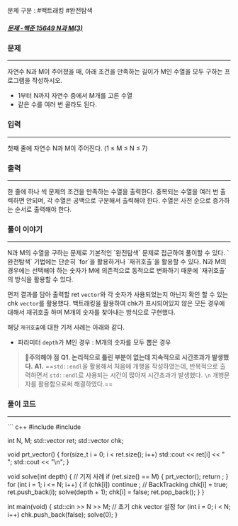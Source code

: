 문제 구분 : #백트래킹 #완전탐색
##### [문제 -백준 15649 N과 M(3)](https://www.acmicpc.net/problem/15649)

### 문제
<hr>

자연수 N과 M이 주어졌을 때, 아래 조건을 만족하는 길이가 M인 수열을 모두 구하는 프로그램을 작성하시오.
- 1부터 N까지 자연수 중에서 M개를 고른 수열
- 같은 수를 여러 번 골라도 된다.

### 입력
<hr>

첫째 줄에 자연수 N과 M이 주어진다. (1 ≤ M ≤ N ≤ 7)
### 출력
<hr>

한 줄에 하나 씩 문제의 조건을 만족하는 수열을 출력한다. 중복되는 수열을 여러 번 출력하면 안되며, 각 수열은 공백으로 구분해서 출력해야 한다. 수열은 사전 순으로 증가하는 순서로 출력해야 한다.

### 풀이 이야기
<hr>
N과 M의 수열을 구하는 문제로 기본적인 `완전탐색` 문제로 접근하여 풀이할 수 있다. `완전탐색` 기법에는 단순히 `for`을 활용하거나 `재귀호출`을 활용할 수 있다. N과 M의 경우에는 선택해야 하는 숫자가 M에 의존적으로 동적으로 변화하기 때문에 `재귀호출`의 방식을 활용할 수 있다.

먼저 결과를 담아 출력할 ret `vector`와 각 숫자가 사용되었는지 아닌지 확인 할 수 있는 chk `vector`를 활용했다. 백트래킹을 활용하여 chk가 표시되어있지 않은 모든 경우에 대해서 재귀호출 하며 M개의 숫자를 찾아내는 방식으로 구현했다.

해당 `재귀호출`에 대한 기저 사례는 아래와 같다.
- 파라미터 `depth`가 M인 경우 : M개의 숫자를 모두 뽑은 경우

> **🚨주의해야 점**
	**Q1. 논리적으로 틀린 부분이 없는데 지속적으로 시간초과가 발생했다.**
	**A1.** ==`std::endl`을 활용해서 처음에 개행을 작성하였는데, 반복적으로 출력하면서 `std::endl`로 사용되는 시간이 많아져 시간초과가 발생했다. `\n` 개행문자를 활용함으로써 해결하였다.==


### 풀이 코드
<hr>
``` c++
#include <iostream>
#include <vector>

int N, M;
std::vector<int> ret;
std::vector<bool> chk;

void prt_vector()
{
	for(size_t i = 0; i < ret.size(); i++)
		std::cout << ret[i] << " ";
	std::cout << "\n";
}

void solve(int depth)
{
	// 기저 사례
	if (ret.size() == M)
	{
		prt_vector();
		return ;
	}
	for (int i = 1; i <= N; i++)
	{
		if (chk[i])
			continue ;
		// BackTracking
		chk[i] = true;
		ret.push_back(i);
		solve(depth + 1);
		chk[i] = false;
		ret.pop_back();
	}
}

int main(void)
{
	std::cin >> N >> M;
	// 초기 chk vector 설정
	for (int i = 0; i < N; i++)
		chk.push_back(false);
	solve(0);
}
```
